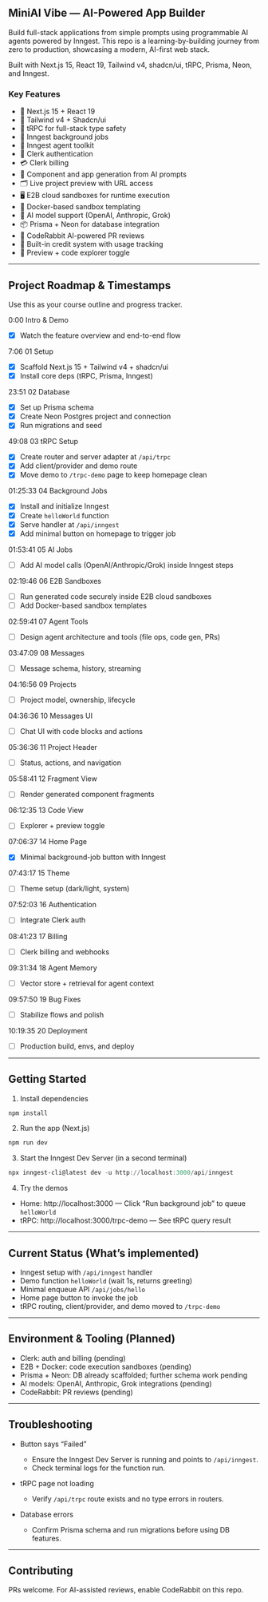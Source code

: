 ## MiniAI Vibe — AI-Powered App Builder

Build full-stack applications from simple prompts using programmable AI agents powered by Inngest. This repo is a learning-by-building journey from zero to production, showcasing a modern, AI-first web stack.

Built with Next.js 15, React 19, Tailwind v4, shadcn/ui, tRPC, Prisma, Neon, and Inngest.

### Key Features
- 🚀 Next.js 15 + React 19
- 🎨 Tailwind v4 + Shadcn/ui
- 📡 tRPC for full-stack type safety
- 🔁 Inngest background jobs
- 🧠 Inngest agent toolkit
- 🔐 Clerk authentication
- 💳 Clerk billing
- 🧱 Component and app generation from AI prompts
- 🗂️ Live project preview with URL access
- 🖥️ E2B cloud sandboxes for runtime execution
- 🐳 Docker-based sandbox templating
- 🧠 AI model support (OpenAI, Anthropic, Grok)
- 📦 Prisma + Neon for database integration
- 🤖 CodeRabbit AI-powered PR reviews
- 🧾 Built-in credit system with usage tracking
- 🧪 Preview + code explorer toggle

---

## Project Roadmap & Timestamps

Use this as your course outline and progress tracker.

0:00 Intro & Demo
- [x] Watch the feature overview and end-to-end flow

7:06 01 Setup
- [x] Scaffold Next.js 15 + Tailwind v4 + shadcn/ui
- [x] Install core deps (tRPC, Prisma, Inngest)

23:51 02 Database
- [x] Set up Prisma schema
- [x] Create Neon Postgres project and connection
- [x] Run migrations and seed

49:08 03 tRPC Setup
- [x] Create router and server adapter at `/api/trpc`
- [x] Add client/provider and demo route
- [x] Move demo to `/trpc-demo` page to keep homepage clean

01:25:33 04 Background Jobs
- [x] Install and initialize Inngest
- [x] Create `helloWorld` function
- [x] Serve handler at `/api/inngest`
- [x] Add minimal button on homepage to trigger job

01:53:41 05 AI Jobs
- [ ] Add AI model calls (OpenAI/Anthropic/Grok) inside Inngest steps

02:19:46 06 E2B Sandboxes
- [ ] Run generated code securely inside E2B cloud sandboxes
- [ ] Add Docker-based sandbox templates

02:59:41 07 Agent Tools
- [ ] Design agent architecture and tools (file ops, code gen, PRs)

03:47:09 08 Messages
- [ ] Message schema, history, streaming

04:16:56 09 Projects
- [ ] Project model, ownership, lifecycle

04:36:36 10 Messages UI
- [ ] Chat UI with code blocks and actions

05:36:36 11 Project Header
- [ ] Status, actions, and navigation

05:58:41 12 Fragment View
- [ ] Render generated component fragments

06:12:35 13 Code View
- [ ] Explorer + preview toggle

07:06:37 14 Home Page
- [x] Minimal background-job button with Inngest

07:43:17 15 Theme
- [ ] Theme setup (dark/light, system)

07:52:03 16 Authentication
- [ ] Integrate Clerk auth

08:41:23 17 Billing
- [ ] Clerk billing and webhooks

09:31:34 18 Agent Memory
- [ ] Vector store + retrieval for agent context

09:57:50 19 Bug Fixes
- [ ] Stabilize flows and polish

10:19:35 20 Deployment
- [ ] Production build, envs, and deploy

---

## Getting Started

1) Install dependencies
```powershell
npm install
```

2) Run the app (Next.js)
```powershell
npm run dev
```

3) Start the Inngest Dev Server (in a second terminal)
```powershell
npx inngest-cli@latest dev -u http://localhost:3000/api/inngest
```

4) Try the demos
- Home: http://localhost:3000 — Click “Run background job” to queue `helloWorld`
- tRPC: http://localhost:3000/trpc-demo — See tRPC query result

---

## Current Status (What’s implemented)

- Inngest setup with `/api/inngest` handler
- Demo function `helloWorld` (wait 1s, returns greeting)
- Minimal enqueue API `/api/jobs/hello`
- Home page button to invoke the job
- tRPC routing, client/provider, and demo moved to `/trpc-demo`

---

## Environment & Tooling (Planned)

- Clerk: auth and billing (pending)
- E2B + Docker: code execution sandboxes (pending)
- Prisma + Neon: DB already scaffolded; further schema work pending
- AI models: OpenAI, Anthropic, Grok integrations (pending)
- CodeRabbit: PR reviews (pending)

---

## Troubleshooting

- Button says “Failed”
	- Ensure the Inngest Dev Server is running and points to `/api/inngest`.
	- Check terminal logs for the function run.

- tRPC page not loading
	- Verify `/api/trpc` route exists and no type errors in routers.

- Database errors
	- Confirm Prisma schema and run migrations before using DB features.

---

## Contributing

PRs welcome. For AI-assisted reviews, enable CodeRabbit on this repo.
